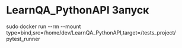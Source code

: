 # LearnQA_PythonAPI Запуск
sudo docker run --rm --mount type=bind,src=/home/dev/LearnQA_PythonAPI,target=/tests_project/ pytest_runner
